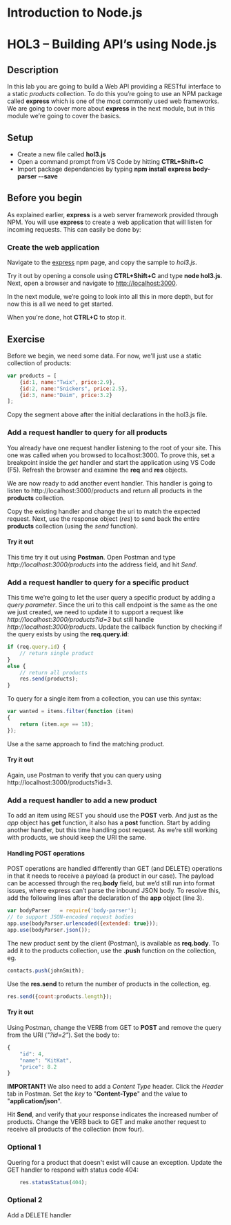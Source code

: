 # Introduction to Node.js
# HOL3 – Building API’s using Node.js
## Description
In this lab you are going to build a Web API providing a RESTful interface to a static *products* collection. To do this you’re going to use an NPM package called **express** which is one of the most commonly used web frameworks. We are going to cover more about **express** in the next module, but in this module we’re going to cover the basics.
## Setup
* Create a new file called **hol3.js**
* Open a command prompt from VS Code by hitting **CTRL+Shift+C**
* Import package dependancies by typing **npm install express body-parser --save**

## Before you begin
As explained earlier, **express** is a web server framework provided through NPM. You will use **express** to create a web application that will listen for incoming requests. This can easily be done by:
### Create the web application
Navigate to the [express](https://www.npmjs.com/package/express) npm page, and copy the sample to *hol3.js*.  

Try it out by opening a console using **CTRL+Shift+C** and type **node hol3.js**. Next, open a browser and navigate to [http://localhost:3000](http://localhost:3000).

In the next module, we’re going to look into all this in more depth, but for now this is all we need to get started.

When you're done, hot **CTRL+C** to stop it.

## Exercise
Before we begin, we need some data. For now, we'll just use a static collection of products:
```js
var products = [
    {id:1, name:"Twix", price:2.9},
    {id:2, name:"Snickers", price:2.5},
    {id:3, name:"Daim", price:3.2}
];
```
Copy the segment above after the initial declarations in the hol3.js file.

### Add a request handler to query for all products
You already have one request handler listening to the root of your site. This one was called when you browsed to localhost:3000. To prove this, set a breakpoint inside the *get* handler and start the application using VS Code (F5). Refresh the browser and examine the **req** and **res** objects.

We are now ready to add another event handler. This handler is going to listen to http://localhost:3000/products and return all products in the **products** collection. 

Copy the existing handler and change the uri to match the expected request.
Next, use the response object (*res*) to send back the entire **products** collection (using the *send* function).

#### Try it out
This time try it out using **Postman**. Open Postman and type *http://localhost:3000/products* into the address field, and hit *Send*.

### Add a request handler to query for a specific product
This time we’re going to let the user query a specific product by adding a *query parameter*. Since the uri to this call endpoint is the same as the one we just created, we need to update it to support a request like *http://localhost:3000/products?id=3* but still handle *http://localhost:3000/products*. 
Update the callback function by checking if the query exists by using the **req.query.id**:
```js
if (req.query.id) {
    // return single product
}
else {
    // return all products
    res.send(products);
}
```
To query for a single item from a collection, you can use this syntax:
```js
var wanted = items.filter(function (item)
{
    return (item.age == 18);
});
```
Use a the same approach to find the matching product.

#### Try it out
Again, use Postman to verify that you can query using http://localhost:3000/products?id=3.

### Add a request handler to add a new product
To add an item using REST you should use the **POST** verb. And just as the *app* object has **get** function, it also has a **post** function. 
Start by adding another handler, but this time handling post request. As we’re still working with products, we should keep the URI the same.
#### Handling POST operations
POST operations are handled differently than GET (and DELETE) operations in that it needs to receive a payload (a product in our case). The payload can be accessed through the req.**body** field, but we’d still run into format issues, where express can’t parse the inbound JSON body. To resolve this, add the following lines after the declaration of the **app** object (line 3).

```js
var bodyParser   = require('body-parser');
// to support JSON-encoded request bodies
app.use(bodyParser.urlencoded({extended: true}));
app.use(bodyParser.json());
```
The new product sent by the client (Postman), is available as **req.body**. To add it to the products collection, use the **.push** function on the collection, eg.
```js
contacts.push(johnSmith);
```
Use the **res.send** to return the number of products in the collection, eg.
```js
res.send({count:products.length});
```

#### Try it out
Using Postman, change the VERB from GET to **POST** and remove the query from the URI (*"?id=2"*). Set the body to:
```js
{
    "id": 4,
    "name": "KitKat",
    "price": 8.2
}
```
**IMPORTANT!** We also need to add a *Content Type* header. Click the *Header* tab in Postman. Set the *key* to "**Content-Type**" and the value to "**application/json**".

Hit **Send**, and verify that your response indicates the increased number of products. Change the VERB back to GET and make another request to receive all products of the collection (now four). 

### Optional 1
Quering for a product that doesn't exist will cause an exception. Update the GET handler to respond with status code 404:
```js
    res.statusStatus(404);
```
### Optional 2
Add a DELETE handler 
